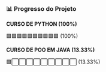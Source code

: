 ### 📊 Progresso do Projeto

**CURSO DE PYTHON (100%)**

🟩🟩🟩🟩🟩🟩🟩🟩🟩🟩 (100%)

**CURSO DE POO EM JAVA (13.33%)**

🟩⬜⬜⬜⬜⬜⬜⬜⬜⬜ (13.33%)
